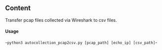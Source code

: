 ## Content

Transfer pcap files collected via Wireshark to csv files.

#### Usage

-```python3 autocollection_pcap2csv.py [pcap_path] [echo_ip] [csv_path]```-
